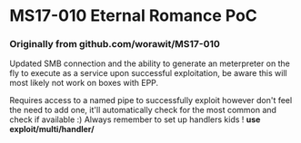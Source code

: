 # MS17-010 Eternal Romance PoC
### Originally from github.com/worawit/MS17-010
Updated SMB connection and the ability to generate an meterpreter on the fly to execute as a service upon successful exploitation, be aware this will most likely not work on boxes with EPP.

Requires access to a named pipe to successfully exploit however don't feel the need to add one, it'll automatically check for the most common and check if available :)
Always remember to set up handlers kids ! **use exploit/multi/handler/**
